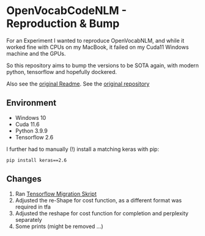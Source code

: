 # OpenVocabCodeNLM - Reproduction & Bump

For an Experiment I wanted to reproduce OpenVocabNLM, 
and while it worked fine with CPUs on my MacBook, 
it failed on my Cuda11 Windows machine and the GPUs. 

So this repository aims to bump the versions to be SOTA again, 
with modern python, tensorflow and hopefully dockered. 

Also see the [original Readme](./original_README.md).
See the [original repository](https://github.com/mast-group/OpenVocabCodeNLM)

## Environment

- Windows 10
- Cuda 11.6
- Python 3.9.9
- Tensorflow 2.6

I further had to manually (!) install a matching keras with pip:

``` 
pip install keras==2.6
```

## Changes

1. Ran [Tensorflow Migration Skript](https://blog.tensorflow.org/2019/02/upgrading-your-code-to-tensorflow-2-0.html)
2. Adjusted the re-Shape for cost function, as a different format was required in tfa
3. Adjusted the reshape for cost function for completion and perplexity separately
4. Some prints (might be removed ...)